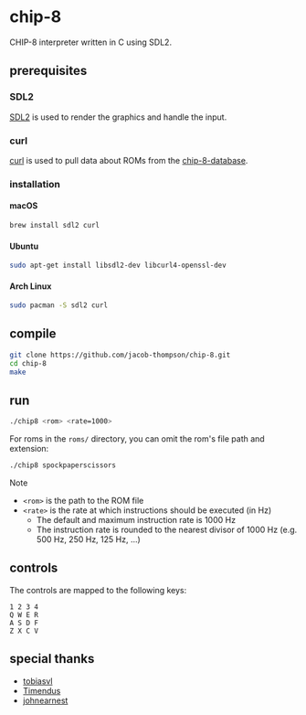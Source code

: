 # chip-8

CHIP-8 interpreter written in C using SDL2.

## prerequisites

### SDL2

[SDL2](https://www.libsdl.org/) is used to render the graphics and handle the input.

### curl
[curl](https://curl.se/) is used to pull data about ROMs from the [chip-8-database](https://github.com/chip-8/chip-8-database).

### installation

#### macOS
```bash
brew install sdl2 curl
```

#### Ubuntu
```bash
sudo apt-get install libsdl2-dev libcurl4-openssl-dev
```

#### Arch Linux
```bash
sudo pacman -S sdl2 curl
```

## compile

```bash
git clone https://github.com/jacob-thompson/chip-8.git
cd chip-8
make
```

## run

```bash
./chip8 <rom> <rate=1000>
```

For roms in the `roms/` directory, you can omit the rom's file path and extension:

```bash
./chip8 spockpaperscissors
```

> [!NOTE]
> - `<rom>` is the path to the ROM file
> - `<rate>` is the rate at which instructions should be executed (in Hz)
>   * The default and maximum instruction rate is 1000 Hz
>   * The instruction rate is rounded to the nearest divisor of 1000 Hz (e.g. 500 Hz, 250 Hz, 125 Hz, ...)

## controls

The controls are mapped to the following keys:

```
1 2 3 4
Q W E R
A S D F
Z X C V
```

## special thanks

- [tobiasvl](https://tobiasvl.github.io/blog/write-a-chip-8-emulator/)
- [Timendus](https://github.com/Timendus/chip8-test-suite)
- [johnearnest](https://johnearnest.github.io/chip8Archive/)
